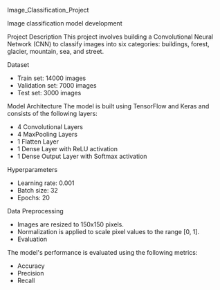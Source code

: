 Image_Classification_Project

Image classification model development

Project Description
This project involves building a Convolutional Neural Network (CNN) to classify images into six categories: buildings, forest, glacier, mountain, sea, and street.

Dataset
* Train set: 14000 images
* Validation set: 7000 images
* Test set: 3000 images

Model Architecture
The model is built using TensorFlow and Keras and consists of the following layers:
* 4 Convolutional Layers
* 4 MaxPooling Layers
* 1 Flatten Layer
* 1 Dense Layer with ReLU activation
* 1 Dense Output Layer with Softmax activation

Hyperparameters
* Learning rate: 0.001
* Batch size: 32
* Epochs: 20

Data Preprocessing
* Images are resized to 150x150 pixels.
* Normalization is applied to scale pixel values to the range [0, 1].
* Evaluation

The model's performance is evaluated using the following metrics:
* Accuracy
* Precision
* Recall
